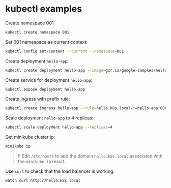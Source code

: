 # kubectl examples

Create namespace 001

```bash
kubectl create namespace 001
```

Set 001 namespace as current context:

```bash
kubectl config set-context --current --namespace=001
```

Create deployment `hello-app`:

```bash
kubectl create deployment hello-app --image=gcr.io/google-samples/hello-app:1.0 --port=8080
```

Create service for deployment `hello-app`:

```bash
kubectl expose deployment hello-app
```

Create ingress with prefix rule:

```bash
kubectl create ingress hello-app --rule=hello.k8s.local/*=hello-app:8080
```

Scale deployment `hello-app` to 4 replicas:

```bash
kubectl scale deployment hello-app --replicas=4
```

Get minikube cluster ip:

```bash
minikube ip
```

> !! Edit `/etc/hosts` to add the domain `hello.k8s.local` associated with the `minikube ip` result.

Use `curl` to check that the load balancer is working:

```bash
watch curl http://hello.k8s.local
```
